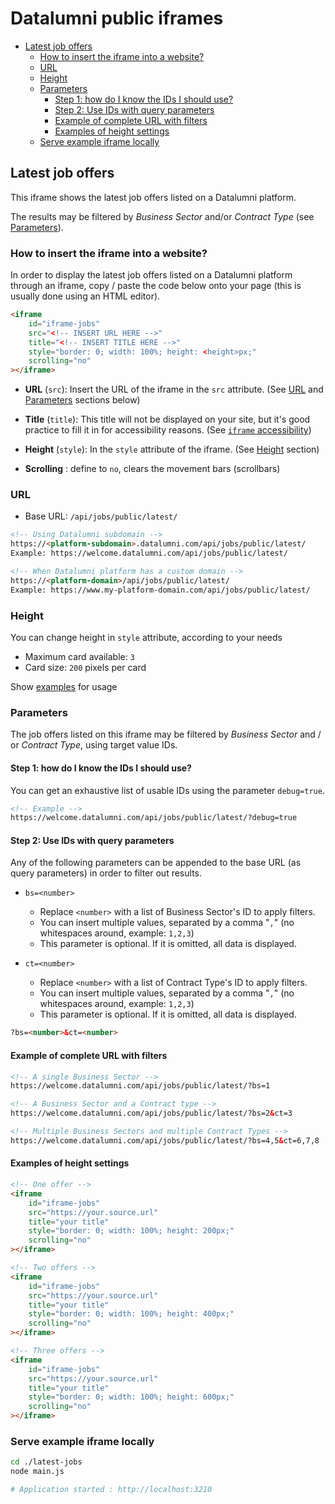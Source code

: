 # Datalumni public iframes

<!-- TOC -->
- [Latest job offers](#latest-job-offers)
  - [How to insert the iframe into a website?](#how-to-insert-the-iframe-into-a-website)
  - [URL](#url)
  - [Height](#height)
  - [Parameters](#parameters)
    - [Step 1: how do I know the IDs I should use?](#step-1-how-do-i-know-the-ids-i-should-use)
    - [Step 2: Use IDs with query parameters](#step-2-use-ids-with-query-parameters)
    - [Example of complete URL with filters](#example-of-complete-url-with-filters)
    - [Examples of height settings](#examples-of-height-settings)
  - [Serve example iframe locally](#serve-example-iframe-locally)
<!-- /TOC -->

## Latest job offers

This iframe shows the latest job offers listed on a Datalumni platform.

The results may be filtered by *Business Sector* and/or *Contract Type* (see [Parameters](#parameters)).

### How to insert the iframe into a website?

In order to display the latest job offers listed on a Datalumni platform through an iframe, copy / paste the code below onto your page (this is usually done using an HTML editor).

```html
<iframe
    id="iframe-jobs"
    src="<!-- INSERT URL HERE -->"
    title="<!-- INSERT TITLE HERE -->"
    style="border: 0; width: 100%; height: <height>px;"
    scrolling="no"
></iframe>
```

- **URL** (`src`): Insert the URL of the iframe in the `src` attribute. (See [URL](#url) and [Parameters](#parameters) sections below)

- **Title** (`title`): This title will not be displayed on your site, but it's good practice to fill it in for accessibility reasons. (See [`iframe` accessibility](https://developer.mozilla.org/en-US/docs/Web/HTML/Element/iframe#accessibility_concerns))

- **Height** (`style`): In the `style` attribute of the iframe. (See [Height](#height) section)

- **Scrolling** : define to `no`, clears the movement bars (scrollbars)

### URL

- Base URL: `/api/jobs/public/latest/`

```html
<!-- Using Datalumni subdomain -->
https://<platform-subdomain>.datalumni.com/api/jobs/public/latest/
Example: https://welcome.datalumni.com/api/jobs/public/latest/

<!-- When Datalumni platform has a custom domain -->
https://<platform-domain>/api/jobs/public/latest/
Example: https://www.my-platform-domain.com/api/jobs/public/latest/
```

### Height

You can change height in `style` attribute, according to your needs

- Maximum card available: `3`
- Card size: `200` pixels per card

Show [examples](#examples-of-height-settings) for usage

### Parameters

The job offers listed on this iframe may be filtered by *Business Sector* and / or *Contract Type*, using target value IDs.

#### Step 1: how do I know the IDs I should use?

You can get an exhaustive list of usable IDs using the parameter `debug=true`.

```html
<!-- Example -->
https://welcome.datalumni.com/api/jobs/public/latest/?debug=true
```

#### Step 2: Use IDs with query parameters

Any of the following parameters can be appended to the base URL (as query parameters) in order to filter out results.

- `bs=<number>`
  - Replace `<number>` with a list of Business Sector's ID to apply filters.
  - You can insert multiple values, separated by a comma "`,`" (no whitespaces around, example: `1,2,3`)
  - This parameter is optional. If it is omitted, all data is displayed.

- `ct=<number>`
  - Replace `<number>` with a list of Contract Type's ID to apply filters.
  - You can insert multiple values, separated by a comma "`,`" (no whitespaces around, example: `1,2,3`)
  - This parameter is optional. If it is omitted, all data is displayed.

```html
?bs=<number>&ct=<number>
```

#### Example of complete URL with filters

```html
<!-- A single Business Sector -->
https://welcome.datalumni.com/api/jobs/public/latest/?bs=1

<!-- A Business Sector and a Contract type -->
https://welcome.datalumni.com/api/jobs/public/latest/?bs=2&ct=3

<!-- Multiple Business Sectors and multiple Contract Types -->
https://welcome.datalumni.com/api/jobs/public/latest/?bs=4,5&ct=6,7,8
```

#### Examples of height settings

```html
<!-- One offer -->
<iframe
    id="iframe-jobs"
    src="https://your.source.url"
    title="your title"
    style="border: 0; width: 100%; height: 200px;"
    scrolling="no"
></iframe>

<!-- Two offers -->
<iframe
    id="iframe-jobs"
    src="https://your.source.url"
    title="your title"
    style="border: 0; width: 100%; height: 400px;"
    scrolling="no"
></iframe>

<!-- Three offers -->
<iframe
    id="iframe-jobs"
    src="https://your.source.url"
    title="your title"
    style="border: 0; width: 100%; height: 600px;"
    scrolling="no"
></iframe>

```

### Serve example iframe locally

```sh
cd ./latest-jobs
node main.js

# Application started : http://localhost:3210
```
